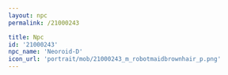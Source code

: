 ```yaml
---
layout: npc
permalink: /21000243

title: Npc
id: '21000243'
npc_name: 'Neoroid-D'
icon_url: 'portrait/mob/21000243_m_robotmaidbrownhair_p.png'
---
```

